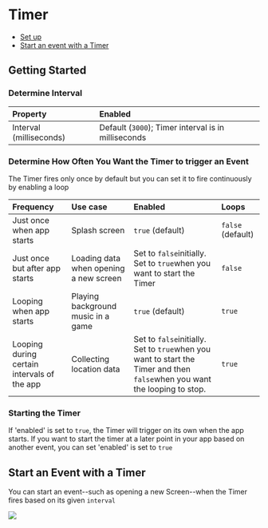 # Timer

* [Set up](timer.md#set-up)
* [Start an event with a Timer](timer.md#start-an-event-with-a-timer)

## Getting Started

### Determine Interval

| Property | Enabled |
| :--- | :--- |
| Interval \(milliseconds\) | Default \(`3000`\); Timer interval is in milliseconds |

### Determine How Often You Want the Timer to trigger an Event

The Timer fires only once by default but you can set it to fire continuously by enabling a loop

| Frequency | Use case | Enabled | Loops |
| :--- | :--- | :--- | :--- |
| Just once when app starts | Splash screen | `true` \(default\) | `false` \(default\) |
| Just once but after app starts | Loading data when opening a new screen | Set to `false`initially. Set to `true`when you want to start the Timer | `false` |
| Looping when app starts | Playing background music in a game | `true` \(default\) | `true` |
| Looping during certain intervals of the app | Collecting location data | Set to `false`initially. Set to `true`when you want to start the Timer and then `false`when you want the looping to stop. | `true` |

### Starting the Timer

If 'enabled' is set to `true`, the Timer will trigger on its own when the app starts. If you want to start the timer at a later point in your app based on another event, you can set 'enabled' is set to `true`

## Start an Event with a Timer

You can start an event--such as opening a new Screen--when the Timer fires based on its given `interval`

![](.gitbook/assets/timer-fig-1.png)

